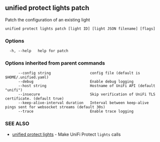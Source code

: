 ## unified protect lights patch

Patch the configuration of an existing light

```
unified protect lights patch [light ID] [light JSON filename] [flags]
```

### Options

```
  -h, --help   help for patch
```

### Options inherited from parent commands

```
      --config string                  config file (default is $HOME/.unified.yaml)
      --debug                          Enable debug logging
      --host string                    Hostname of UniFi API (default "unifi")
      --insecure                       Skip verification of UniFi TLS certificate. (default true)
      --keep-alive-interval duration   Interval between keep-alive pings sent for websocket streams (default 30s)
      --trace                          Enable trace logging
```

### SEE ALSO

* [unified protect lights](unified_protect_lights.md)	 - Make UniFi Protect `lights` calls

